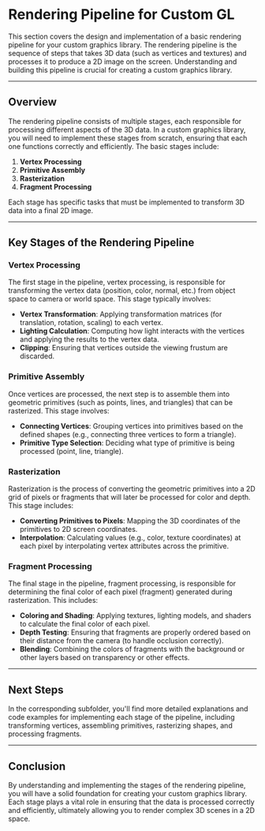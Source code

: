 # Rendering Pipeline for Custom GL

This section covers the design and implementation of a basic rendering pipeline for your custom graphics library. The rendering pipeline is the sequence of steps that takes 3D data (such as vertices and textures) and processes it to produce a 2D image on the screen. Understanding and building this pipeline is crucial for creating a custom graphics library.

---

## Overview

The rendering pipeline consists of multiple stages, each responsible for processing different aspects of the 3D data. In a custom graphics library, you will need to implement these stages from scratch, ensuring that each one functions correctly and efficiently. The basic stages include:

1. **Vertex Processing**
2. **Primitive Assembly**
3. **Rasterization**
4. **Fragment Processing**

Each stage has specific tasks that must be implemented to transform 3D data into a final 2D image.

---

## Key Stages of the Rendering Pipeline

### Vertex Processing
The first stage in the pipeline, vertex processing, is responsible for transforming the vertex data (position, color, normal, etc.) from object space to camera or world space. This stage typically involves:

- **Vertex Transformation**: Applying transformation matrices (for translation, rotation, scaling) to each vertex.
- **Lighting Calculation**: Computing how light interacts with the vertices and applying the results to the vertex data.
- **Clipping**: Ensuring that vertices outside the viewing frustum are discarded.

### Primitive Assembly
Once vertices are processed, the next step is to assemble them into geometric primitives (such as points, lines, and triangles) that can be rasterized. This stage involves:

- **Connecting Vertices**: Grouping vertices into primitives based on the defined shapes (e.g., connecting three vertices to form a triangle).
- **Primitive Type Selection**: Deciding what type of primitive is being processed (point, line, triangle).

### Rasterization
Rasterization is the process of converting the geometric primitives into a 2D grid of pixels or fragments that will later be processed for color and depth. This stage includes:

- **Converting Primitives to Pixels**: Mapping the 3D coordinates of the primitives to 2D screen coordinates.
- **Interpolation**: Calculating values (e.g., color, texture coordinates) at each pixel by interpolating vertex attributes across the primitive.

### Fragment Processing
The final stage in the pipeline, fragment processing, is responsible for determining the final color of each pixel (fragment) generated during rasterization. This includes:

- **Coloring and Shading**: Applying textures, lighting models, and shaders to calculate the final color of each pixel.
- **Depth Testing**: Ensuring that fragments are properly ordered based on their distance from the camera (to handle occlusion correctly).
- **Blending**: Combining the colors of fragments with the background or other layers based on transparency or other effects.

---

## Next Steps

In the corresponding subfolder, you'll find more detailed explanations and code examples for implementing each stage of the pipeline, including transforming vertices, assembling primitives, rasterizing shapes, and processing fragments.

---

## Conclusion

By understanding and implementing the stages of the rendering pipeline, you will have a solid foundation for creating your custom graphics library. Each stage plays a vital role in ensuring that the data is processed correctly and efficiently, ultimately allowing you to render complex 3D scenes in a 2D space.
